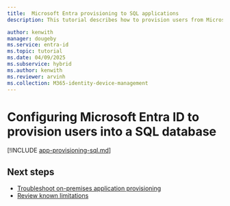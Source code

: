 ```yaml
---
title:  Microsoft Entra provisioning to SQL applications
description: This tutorial describes how to provision users from Microsoft Entra ID into a SQL database.

author: kenwith
manager: dougeby
ms.service: entra-id
ms.topic: tutorial
ms.date: 04/09/2025
ms.subservice: hybrid
ms.author: kenwith
ms.reviewer: arvinh
ms.collection: M365-identity-device-management
---
```




# Configuring Microsoft Entra ID to provision users into a SQL database

[!INCLUDE [app-provisioning-sql.md](~/includes/app-provisioning-sql.md)]


## Next steps

- [Troubleshoot on-premises application provisioning](on-premises-ecma-troubleshoot.md)
- [Review known limitations](known-issues.md)
